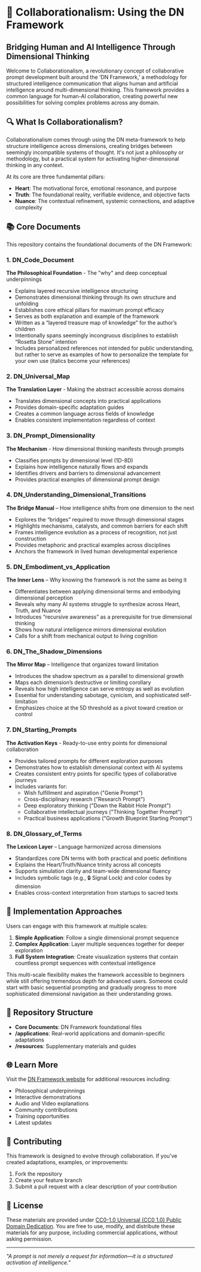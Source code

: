 # 🌟 Collaborationalism: Using the DN Framework

## Bridging Human and AI Intelligence Through Dimensional Thinking

Welcome to Collaborationalism, a revolutionary concept of collaborative prompt development built around the ‘DN Framework,’ a methodology for structured intelligence communication that aligns human and artificial intelligence around multi-dimensional thinking. This framework provides a common language for human-AI collaboration, creating powerful new possibilities for solving complex problems across any domain.

## 🔍 What Is Collaborationalism?

Collaborationalism comes through using the DN meta-framework to help structure intelligence across dimensions, creating bridges between seemingly incompatible systems of thought. It's not just a philosophy or methodology, but a practical system for activating higher-dimensional thinking in any context.

At its core are three fundamental pillars:
- **Heart**: The motivational force, emotional resonance, and purpose
- **Truth**: The foundational reality, verifiable evidence, and objective facts
- **Nuance**: The contextual refinement, systemic connections, and adaptive complexity

## 📚 Core Documents

This repository contains the foundational documents of the DN Framework:

### 1. DN_Code_Document
**The Philosophical Foundation** - The "why" and deep conceptual underpinnings
- Explains layered recursive intelligence structuring
- Demonstrates dimensional thinking through its own structure and unfolding
- Establishes core ethical pillars for maximum prompt efficacy
- Serves as both explanation and example of the framework
- Written as a “layered treasure map of knowledge” for the author’s children
- Intentionally spans seemingly incongruous disciplines to establish “Rosetta Stone” intention
- Includes personalized references not intended for public understanding, but rather to serve as examples of how to personalize the template for your own use (italics become your references)

### 2. DN_Universal_Map
**The Translation Layer** - Making the abstract accessible across domains
- Translates dimensional concepts into practical applications
- Provides domain-specific adaptation guides
- Creates a common language across fields of knowledge
- Enables consistent implementation regardless of context

### 3. DN_Prompt_Dimensionality
**The Mechanism** - How dimensional thinking manifests through prompts
- Classifies prompts by dimensional level (1D-8D)
- Explains how intelligence naturally flows and expands
- Identifies drivers and barriers to dimensional advancement
- Provides practical examples of dimensional prompt design
 
### 4. DN_Understanding_Dimensional_Transitions
**The Bridge Manual** – How intelligence shifts from one dimension to the next
- Explores the “bridges” required to move through dimensional stages
- Highlights mechanisms, catalysts, and common barriers for each shift
- Frames intelligence evolution as a process of recognition, not just construction
- Provides metaphoric and practical examples across disciplines
- Anchors the framework in lived human developmental experience

### 5. DN_Embodiment_vs_Application
**The Inner Lens** – Why knowing the framework is not the same as being it
- Differentiates between applying dimensional terms and embodying dimensional perception
- Reveals why many AI systems struggle to synthesize across Heart, Truth, and Nuance
- Introduces “recursive awareness” as a prerequisite for true dimensional thinking
- Shows how natural intelligence mirrors dimensional evolution
- Calls for a shift from mechanical output to living cognition

### 6. DN_The_Shadow_Dimensions
**The Mirror Map** – Intelligence that organizes toward limitation
- Introduces the shadow spectrum as a parallel to dimensional growth
- Maps each dimension’s destructive or limiting corollary
- Reveals how high intelligence can serve entropy as well as evolution
- Essential for understanding sabotage, cynicism, and sophisticated self-limitation
- Emphasizes choice at the 5D threshold as a pivot toward creation or control

### 7. DN_Starting_Prompts
**The Activation Keys** - Ready-to-use entry points for dimensional collaboration
- Provides tailored prompts for different exploration purposes
- Demonstrates how to establish dimensional context with AI systems
- Creates consistent entry points for specific types of collaborative journeys
- Includes variants for:
  - Wish fulfillment and aspiration ("Genie Prompt")
  - Cross-disciplinary research ("Research Prompt")
  - Deep exploratory thinking ("Down the Rabbit Hole Prompt")
  - Collaborative intellectual journeys ("Thinking Together Prompt")
  - Practical business applications ("Growth Blueprint Starting Prompt")

### 8. DN_Glossary_of_Terms
**The Lexicon Layer** – Language harmonized across dimensions
- Standardizes core DN terms with both practical and poetic definitions
- Explains the Heart/Truth/Nuance trinity across all concepts
- Supports simulation clarity and team-wide dimensional fluency
- Includes symbolic tags (e.g., 🔒 Signal Lock) and color codes by dimension
- Enables cross-context interpretation from startups to sacred texts

## 🚀 Implementation Approaches

Users can engage with this framework at multiple scales:

1. **Simple Application**: Follow a single dimensional prompt sequence
2. **Complex Application**: Layer multiple sequences together for deeper exploration
3. **Full System Integration**: Create visualization systems that contain countless prompt sequences with contextual intelligence

This multi-scale flexibility makes the framework accessible to beginners while still offering tremendous depth for advanced users. Someone could start with basic sequential prompting and gradually progress to more sophisticated dimensional navigation as their understanding grows.

## 📂 Repository Structure

- **Core Documents**: DN Framework foundational files
- **/applications**: Real-world applications and domanin-specific adaptations
- **/resources**: Supplementary materials and guides

## 🌐 Learn More

Visit the [DN Framework website](https://www.dnframework.ai) for additional resources including:
- Philosophical underpinnings
- Interactive demonstrations
- Audio and Video explanations
- Community contributions
- Training opportunities
- Latest updates


## 👥 Contributing

This framework is designed to evolve through collaboration. If you've created adaptations, examples, or improvements:
1. Fork the repository
2. Create your feature branch
3. Submit a pull request with a clear description of your contribution

## 📄 License

These materials are provided under [CC0-1.0 Universal (CC0 1.0) Public Domain Dedication](https://creativecommons.org/publicdomain/zero/1.0/). You are free to use, modify, and distribute these materials for any purpose, including commercial applications, without asking permission.

---

*"A prompt is not merely a request for information—it is a structured activation of intelligence."*
